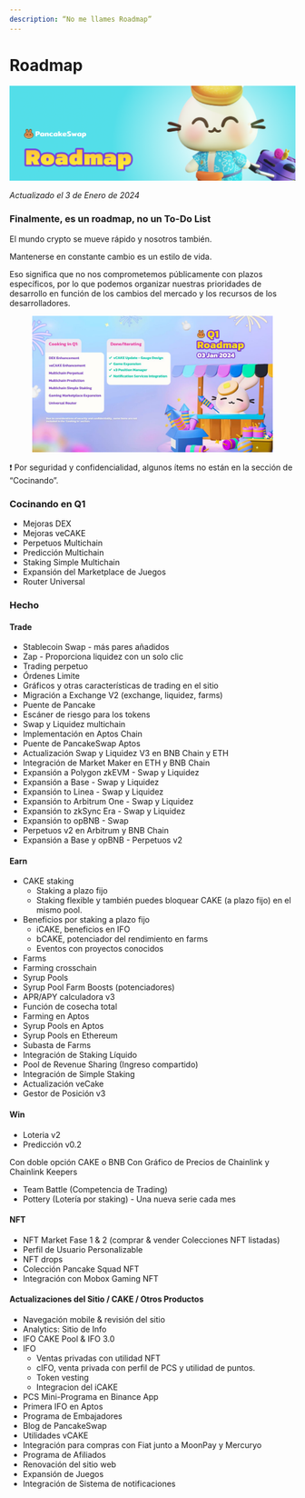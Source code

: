 ```yaml
---
description: “No me llames Roadmap”
---
```


# Roadmap

![](<../.gitbook/assets/0 (1) (1).png>)

_Actualizado el 3 de Enero de 2024_

### Finalmente, es un roadmap, no un To-Do List <a href="#ey0pp1bq3z3c" id="ey0pp1bq3z3c"></a>

El mundo crypto se mueve rápido y nosotros también.

Mantenerse en constante cambio es un estilo de vida.

Eso significa que no nos comprometemos públicamente con plazos específicos, por lo que podemos organizar nuestras prioridades de desarrollo en función de los cambios del mercado y los recursos de los desarrolladores.

<figure><img src="../.gitbook/assets/image.png" alt=""><figcaption></figcaption></figure>

❗ Por seguridad y confidencialidad, algunos ítems no están en la sección de “Cocinando”.

### **Cocinando en Q1** <a href="#xj571vyorhc6" id="xj571vyorhc6"></a>

* Mejoras DEX
* Mejoras veCAKE
* Perpetuos Multichain
* Predicción Multichain
* Staking Simple Multichain
* Expansión del Marketplace de Juegos
* Router Universal

### **Hecho** <a href="#id-38d04ctfncv3" id="id-38d04ctfncv3"></a>

#### **Trade** <a href="#id-76cb6g5iuf8q" id="id-76cb6g5iuf8q"></a>

* Stablecoin Swap - más pares añadidos
* Zap - Proporciona liquidez con un solo clic
* Trading perpetuo
* Órdenes Limite
* Gráficos y otras características de trading en el sitio
* Migración a Exchange V2 (exchange, liquidez, farms)
* Puente de Pancake
* Escáner de riesgo para los tokens
* Swap y Liquidez multichain
* Implementación en Aptos Chain
* Puente de PancakeSwap Aptos
* Actualización Swap y Liquidez V3 en BNB Chain y ETH
* Integración de Market Maker en ETH y BNB Chain
* Expansión a Polygon zkEVM - Swap y Liquidez
* Expansión a Base - Swap y Liquidez
* Expansión to Linea - Swap y Liquidez
* Expansión to Arbitrum One - Swap y Liquidez
* Expansión to zkSync Era - Swap y Liquidez
* Expansión to opBNB - Swap
* Perpetuos v2 en Arbitrum y BNB Chain
* Expansión a Base y opBNB - Perpetuos v2

#### **Earn** <a href="#vjdjx9gl4xxd" id="vjdjx9gl4xxd"></a>

* CAKE staking
  * Staking a plazo fijo
  * Staking flexible y también puedes bloquear CAKE (a plazo fijo) en el mismo pool.
* Beneficios por staking a plazo fijo
  * iCAKE, beneficios en IFO
  * bCAKE, potenciador del rendimiento en farms
  * Eventos con proyectos conocidos
* Farms
* Farming crosschain
* Syrup Pools
* Syrup Pool Farm Boosts (potenciadores)
* APR/APY calculadora v3
* Función de cosecha total
* Farming en Aptos
* Syrup Pools en Aptos
* Syrup Pools en Ethereum
* Subasta de Farms
* Integración de Staking Líquido
* Pool de Revenue Sharing (Ingreso compartido)
* Integración de Simple Staking&#x20;
* Actualización veCake
* Gestor de Posición v3

#### **Win** <a href="#u7a5ujie2tin" id="u7a5ujie2tin"></a>

* Loteria v2
* Predicción v0.2

Con doble opción CAKE o BNB Con Gráfico de Precios de Chainlink y Chainlink Keepers

* Team Battle (Competencia de Trading)
* Pottery (Lotería por staking) - Una nueva serie cada mes

#### **NFT** <a href="#klqhzdd276c0" id="klqhzdd276c0"></a>

* NFT Market Fase 1 & 2 (comprar & vender Colecciones NFT listadas)
* Perfil de Usuario Personalizable
* NFT drops
* Colección Pancake Squad NFT
* Integración con Mobox Gaming NFT

#### **Actualizaciones del Sitio / CAKE / Otros Productos** <a href="#mjkwsc9y0xhb" id="mjkwsc9y0xhb"></a>

* Navegación mobile & revisión del sitio
* Analytics: Sitio de Info
* IFO CAKE Pool & IFO 3.0
* IFO
  * Ventas privadas con utilidad NFT
  * cIFO, venta privada con perfil de PCS y utilidad de puntos.
  * Token vesting
  * Integracion del iCAKE
* PCS Mini-Programa en Binance App
* Primera IFO en Aptos
* Programa de Embajadores
* Blog de PancakeSwap
* Utilidades vCAKE
* Integración para compras con Fiat junto a MoonPay y Mercuryo
* Programa de Afiliados
* Renovación del sitio web
* Expansión de Juegos
* Integración de Sistema de notificaciones
